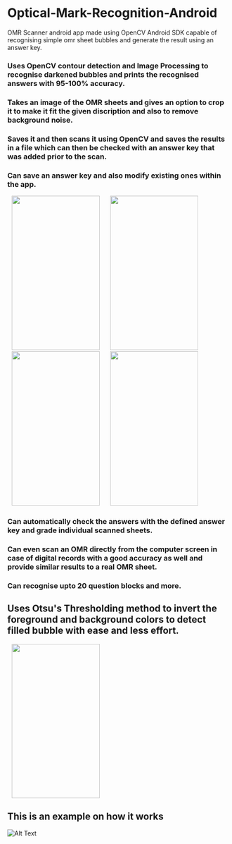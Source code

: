 # Optical-Mark-Recognition-Android

OMR Scanner android app made using OpenCV Android SDK capable of recognising simple omr sheet bubbles and generate the result using an answer key.

### Uses OpenCV contour detection and Image Processing to recognise darkened bubbles and prints the recognised answers with 95-100% accuracy.
### Takes an image of the OMR sheets and gives an option to crop it to make it fit the given discription and also to remove background noise.
### Saves it and then scans it using OpenCV and saves the results in a file which can then be checked with an answer key that was added prior to the scan.
### Can save an answer key and also modify existing ones within the app.



<p> <img hspace="10" src="https://github.com/NaimParvez/OmrScannerApp/assets/116740784/c7967682-bdea-490f-bf2e-961c9585fa5b" width =200 
  height = 350/>
<img hspace="10" src="https://github.com/NaimParvez/OmrScannerApp/assets/116740784/1a720abe-88bb-4810-bb79-bc81634b43a4" width =200 
  height = 350/>
<img hspace="10" src="https://github.com/NaimParvez/OmrScannerApp/assets/116740784/4f01fb9a-b004-4ef0-9864-f7e11d5e45ec" width =200 
  height = 350/>
<img hspace="10" src="(https://github.com/NaimParvez/OmrScannerApp/assets/116740784/ade476d8-1be2-499b-a10d-206e87c01170)" width =200 
  height = 350/>
</p>

### Can automatically check the answers with the defined answer key and grade individual scanned sheets.
### Can even scan an OMR directly from the computer screen in case of digital records with a good accuracy as well and provide similar results to a real OMR sheet.
### Can recognise upto 20 question blocks and more.
##
## Uses Otsu's Thresholding method to invert the foreground and background colors to detect filled bubble with ease and less effort.
<p> <img hspace="10" src="(https://github.com/NaimParvez/OmrScannerApp/assets/116740784/e2efd093-1582-42ef-a307-d666bd527120)" width =200 
  height = 350/></p>
 
## This is an example on how it works
![Alt Text](https://github.com/NaimParvez/OmrScannerApp/assets/116740784/e2efd093-1582-42ef-a307-d666bd527120)

